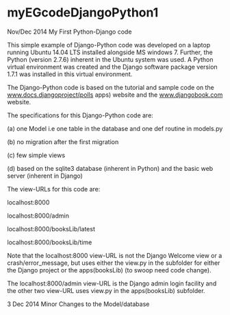 myEGcodeDjangoPython1
=====================

Nov/Dec 2014     My First Python-Django code

This simple example of Django-Python code was developed on a laptop running Ubuntu 14.04 LTS installed alongside MS windows 7. Further, the Python (version 2.7.6) inherent in the Ubuntu system was used. A Python virtual environment was created and the Django software package version 1.7.1 was installed in this virtual environment.

The Django-Python code is based on the tutorial and sample code on the www.docs.djangoproject(polls apps) website and the www.djangobook.com website.

The specifications for this Django-Python code are:

(a) one Model
    i.e one table in the database and one def routine in models.py
    
(b) no migration after the first migration

(c) few simple views

(d) based on the sqlite3 database (inherent in Python) and the basic web server (inherent in Django)

The view-URLs for this code are:

localhost:8000

localhost:8000/admin

localhost:8000/booksLib/latest

localhost:8000/booksLib/time


Note that the localhost:8000 view-URL is not the Django Welcome view or a crash/error_message, but uses either the view.py in the subfolder for either the Django project or the apps(booksLib) (to swoop need code change).

The localhost:8000/admin view-URL is the Django admin login facility and the other two view-URL uses view.py in the apps(booksLib) subfolder.

3 Dec 2014  Minor Changes to the Model/database

